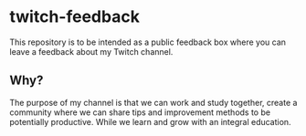 # twitch-feedback
This repository is to be intended as a public feedback box where you can leave a feedback about my Twitch channel.

## Why?

The purpose of my channel is that we can work and study together, create a community where we can share tips and improvement methods to be potentially productive. While we learn and grow with an integral education. 
